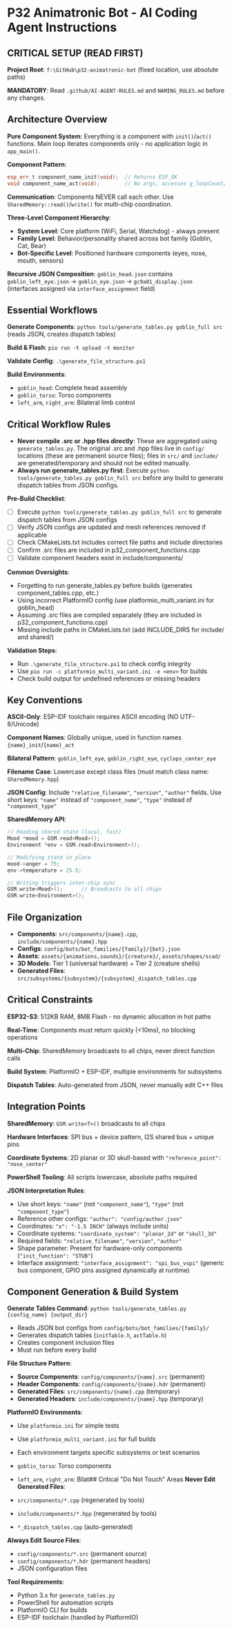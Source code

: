 # P32 Animatronic Bot - AI Coding Agent Instructions

## CRITICAL SETUP (READ FIRST)
**Project Root**: `f:\GitHub\p32-animatronic-bot` (fixed location, use absolute paths)

**MANDATORY**: Read `.github/AI-AGENT-RULES.md` and `NAMING_RULES.md` before any changes.

## Architecture Overview
**Pure Component System**: Everything is a component with `init()`/`act()` functions. Main loop iterates components only - no application logic in `app_main()`.

**Component Pattern**:
```cpp
esp_err_t component_name_init(void);  // Returns ESP_OK
void component_name_act(void);        // No args, accesses g_loopCount/g_shared_state
```

**Communication**: Components NEVER call each other. Use `SharedMemory::read()`/`write()` for multi-chip coordination.

**Three-Level Component Hierarchy**:
- **System Level**: Core platform (WiFi, Serial, Watchdog) - always present
- **Family Level**: Behavior/personality shared across bot family (Goblin, Cat, Bear)
- **Bot-Specific Level**: Positioned hardware components (eyes, nose, mouth, sensors)

**Recursive JSON Composition**: `goblin_head.json` contains `goblin_left_eye.json` → `goblin_eye.json` → `gc9a01_display.json` (interfaces assigned via `interface_assignment` field)

## Essential Workflows
**Generate Components**: `python tools/generate_tables.py goblin_full src` (reads JSON, creates dispatch tables)

**Build & Flash**: `pio run -t upload -t monitor`

**Validate Config**: `.\generate_file_structure.ps1`

**Build Environments**:
- `goblin_head`: Complete head assembly
- `goblin_torso`: Torso components
- `left_arm`, `right_arm`: Bilateral limb control

## Critical Workflow Rules
- **Never compile .src or .hpp files directly**: These are aggregated using `generate_tables.py`. The original .src and .hpp files live in `config/` locations (these are permanent source files); files in `src/` and `include/` are generated/temporary and should not be edited manually.
- **Always run generate_tables.py first**: Execute `python tools/generate_tables.py goblin_full src` before any build to generate dispatch tables from JSON configs.

**Pre-Build Checklist**:
- [ ] Execute `python tools/generate_tables.py goblin_full src` to generate dispatch tables from JSON configs
- [ ] Verify JSON configs are updated and mesh references removed if applicable
- [ ] Check CMakeLists.txt includes correct file paths and include directories
- [ ] Confirm .src files are included in p32_component_functions.cpp
- [ ] Validate component headers exist in include/components/

**Common Oversights**:
- Forgetting to run generate_tables.py before builds (generates component_tables.cpp, etc.)
- Using incorrect PlatformIO config (use platformio_multi_variant.ini for goblin_head)
- Assuming .src files are compiled separately (they are included in p32_component_functions.cpp)
- Missing include paths in CMakeLists.txt (add INCLUDE_DIRS for include/ and shared/)

**Validation Steps**:
- Run `.\generate_file_structure.ps1` to check config integrity
- Use `pio run -c platformio_multi_variant.ini -e <env>` for builds
- Check build output for undefined references or missing headers

## Key Conventions
**ASCII-Only**: ESP-IDF toolchain requires ASCII encoding (NO UTF-8/Unicode)

**Component Names**: Globally unique, used in function names `{name}_init`/`{name}_act`

**Bilateral Pattern**: `goblin_left_eye`, `goblin_right_eye`, `cyclops_center_eye`

**Filename Case**: Lowercase except class files (must match class name: `SharedMemory.hpp`)

**JSON Config**: Include `"relative_filename"`, `"version"`, `"author"` fields. Use short keys: `"name"` instead of `"component_name"`, `"type"` instead of `"component_type"`

**SharedMemory API**:
```cpp
// Reading shared state (local, fast)
Mood *mood = GSM.read<Mood>();
Environment *env = GSM.read<Environment>();

// Modifying state in place
mood->anger = 75;
env->temperature = 25.5;

// Writing triggers inter-chip sync
GSM.write<Mood>();      // Broadcasts to all chips
GSM.write<Environment>();
```

## File Organization
- **Components**: `src/components/{name}.cpp`, `include/components/{name}.hpp`
- **Configs**: `config/bots/bot_families/{family}/{bot}.json`
- **Assets**: `assets/{animations,sounds}/{creature}/`, `assets/shapes/scad/`
- **3D Models**: Tier 1 (universal hardware) + Tier 2 (creature shells)
- **Generated Files**: `src/subsystems/{subsystem}/{subsystem}_dispatch_tables.cpp`

## Critical Constraints
**ESP32-S3**: 512KB RAM, 8MB Flash - no dynamic allocation in hot paths

**Real-Time**: Components must return quickly (<10ms), no blocking operations

**Multi-Chip**: SharedMemory broadcasts to all chips, never direct function calls

**Build System**: PlatformIO + ESP-IDF, multiple environments for subsystems

**Dispatch Tables**: Auto-generated from JSON, never manually edit C++ files

## Integration Points
**SharedMemory**: `GSM.write<T>()` broadcasts to all chips

**Hardware Interfaces**: SPI bus + device pattern, I2S shared bus + unique pins

**Coordinate Systems**: 2D planar or 3D skull-based with `"reference_point": "nose_center"`

**PowerShell Tooling**: All scripts lowercase, absolute paths required

**JSON Interpretation Rules**:
- Use short keys: `"name"` (not `"component_name"`), `"type"` (not `"component_type"`)
- Reference other configs: `"author": "config/author.json"`
- Coordinates: `"x": "-1.5 INCH"` (always include units)
- Coordinate systems: `"coordinate_system": "planar_2d"` or `"skull_3d"`
- Required fields: `"relative_filename"`, `"version"`, `"author"`
- Shape parameter: Present for hardware-only components (`"init_function": "STUB"`)
- Interface assignment: `"interface_assignment": "spi_bus_vspi"` (generic bus component, GPIO pins assigned dynamically at runtime)

## Component Generation & Build System
**Generate Tables Command**: `python tools/generate_tables.py {config_name} {output_dir}`
- Reads JSON bot configs from `config/bots/bot_families/{family}/`
- Generates dispatch tables (`initTable.h`, `actTable.h`)
- Creates component inclusion files
- Must run before every build

**File Structure Pattern**:
- **Source Components**: `config/components/{name}.src` (permanent)
- **Header Components**: `config/components/{name}.hdr` (permanent)
- **Generated Files**: `src/components/{name}.cpp` (temporary)
- **Generated Headers**: `include/components/{name}.hpp` (temporary)

**PlatformIO Environments**:
- Use `platformio.ini` for simple tests
- Use `platformio_multi_variant.ini` for full builds
- Each environment targets specific subsystems or test scenarios


- `goblin_torso`: Torso components
- `left_arm`, `right_arm`: Bilat## Critical "Do Not Touch" Areas
**Never Edit Generated Files**:
- `src/components/*.cpp` (regenerated by tools)
- `include/components/*.hpp` (regenerated by tools)
- `*_dispatch_tables.cpp` (auto-generated)

**Always Edit Source Files**:
- `config/components/*.src` (permanent source)
- `config/components/*.hdr` (permanent headers)
- JSON configuration files

**Tool Requirements**:
- Python 3.x for `generate_tables.py`
- PowerShell for automation scripts
- PlatformIO CLI for builds
- ESP-IDF toolchain (handled by PlatformIO)
